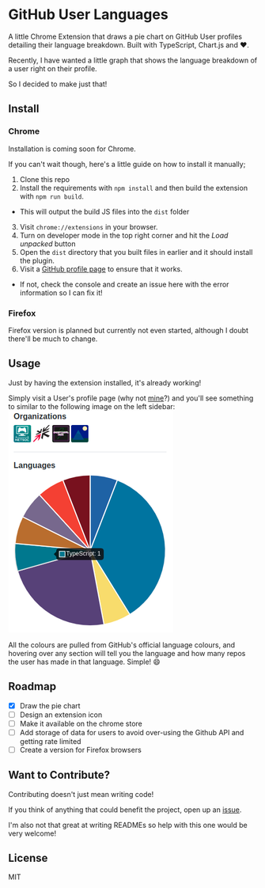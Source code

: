 # GitHub User Languages
A little Chrome Extension that draws a pie chart on GitHub User profiles detailing their language breakdown. Built with TypeScript, Chart.js and :heart:.

Recently, I have wanted a little graph that shows the language breakdown of a user right on their profile.

So I decided to make just that!

## Install
### Chrome
Installation is coming soon for Chrome.

If you can't wait though, here's a little guide on how to install it manually;
1. Clone this repo
2. Install the requirements with `npm install` and then build the extension with `npm run build`.
  - This will output the build JS files into the `dist` folder
3. Visit `chrome://extensions` in your browser.
4. Turn on developer mode in the top right corner and hit the *Load unpacked* button
5. Open the `dist` directory that you built files in earlier and it should install the plugin.
6. Visit a [GitHub profile page](https://github.com/crnbrdrck) to ensure that it works.
  - If not, check the console and create an issue here with the error information so I can fix it!

### Firefox
Firefox version is planned but currently not even started, although I doubt there'll be much to change.

## Usage
Just by having the extension installed, it's already working!

Simply visit a User's profile page (why not [mine](https://github.com/crnbrdrck)?) and you'll see something to similar to the following image on the left sidebar: ![github-user-languages demo](./demo.png)

All the colours are pulled from GitHub's official language colours, and hovering over any section will tell you the language and how many repos the user has made in that language. Simple! :smile:

## Roadmap

- [x] Draw the pie chart
- [ ] Design an extension icon
- [ ] Make it available on the chrome store
- [ ] Add storage of data for users to avoid over-using the Github API and getting rate limited
- [ ] Create a version for Firefox browsers

## Want to Contribute?
Contributing doesn't just mean writing code!

If you think of anything that could benefit the project, open up an [issue](https://github.com/crnbrdrck/github-user-langs/issues).

I'm also not that great at writing READMEs so help with this one would be very welcome!

## License
MIT
